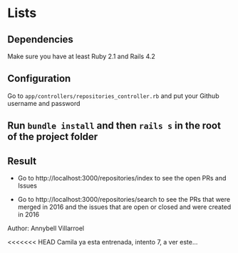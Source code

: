 # Lists


## Dependencies

Make sure you have at least Ruby 2.1 and Rails 4.2

## Configuration

Go to `app/controllers/repositories_controller.rb` and put your Github username and password

## Run `bundle install` and then `rails s` in the root of the project folder


## Result

* Go to http://localhost:3000/repositories/index to see the open PRs and Issues

* Go to http://localhost:3000/repositories/search to see the PRs that were merged in 2016 and the issues that are open or closed and were created in 2016

Author: Annybell Villarroel

<<<<<<< HEAD
Camila ya esta entrenada, intento 7, a ver este...